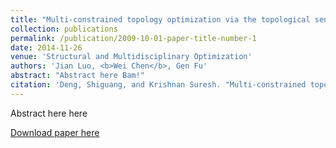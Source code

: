 ```yaml
---
title: "Multi-constrained topology optimization via the topological sensitivity 3"
collection: publications
permalink: /publication/2009-10-01-paper-title-number-1
date: 2014-11-26
venue: 'Structural and Multidisciplinary Optimization'
authors: 'Jian Luo, <b>Wei Chen</b>, Gen Fu'
abstract: "Abstract here Bam!"
citation: 'Deng, Shiguang, and Krishnan Suresh. "Multi-constrained topology optimization via the topological sensitivity." Structural and Multidisciplinary Optimization 51 (2015): 987-1001..'
---
```

Abstract here here

[Download paper here](http://academicpages.github.io/files/J1_2015_SMO.pdf)
